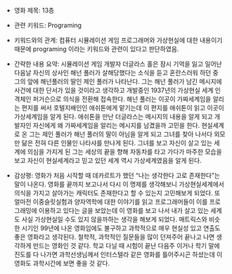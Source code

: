 - 영화 제목: 13층

- 관련 키워드: Programing 

- 키워드와의 관계: 컴퓨터 시뮬레이션 게임 프로그래머와 가상현실에 대한 내용이기 때문에 programing 이라는 키워드와 관련이 있다고 판단하였음.

- 간략한 내용 요약: 시뮬레이션 게임 개발자 더글라스 홀은 잠시 기억을 잃고 일어난 다음날 자신의 상사인 해넌 풀러가 살해당했다는 소식을 듣고 혼란스러워 하던 중 그의 앞에 해넌풀러의 딸인 제인 풀러가 나타난다. 그는 해넌 풀러가 남긴 메시지에 사건에 대한 단서가 있을 것이라고 생각하고 개발중인 1937년의 가상현실 세계 인격체인 퍼거슨으로 의식을 전환해 접속한다. 해넌 풀러는 이곳이 가짜세계임을 알리는 편지를 써서 호텔지배인인 애쉬톤에게 맡기는데 이 편지를 애쉬톤이 읽고 이곳이 가상세계임을 알게 된다. 애쉬톤을 만난 더글라스는 메시지의 내용을 알게 되고 개발자인 자신에게 왜 가짜세계임을 알리는 메시지를 남겼을까 고민을 한다. 현실세계로 온 그는 제인 풀러가 해넌 풀러의 딸이 아님을 알게 되고 그녀를 찾아 나서다 외모만 닮은 전혀 다른 인물인 나타샤를 만나게 된다. 그녀를 보고 자신이 살고 있는 세계에 의심을 가지게 된 그는 세상의 끝을 향해 자동차를 타고 가다가 마주한 모습을 보고 자신이 현실세계라고 믿고 있던 세계 역시 가상세계였음을 알게 된다. 

- 감상평: 영화가 처음 시작할 때 데카르트가 했던 “나는 생각한다 고로 존재한다”는 말이 나온다. 영화를 끝까지 보고나서 다시 이 명제를 생각해보니 가상현실세계에서 의식을 가지고 살아가는 캐릭터도 존재한다고 할 수 있는지 고민해보게 되었다. 또 얼마전 이중슬릿실험과 양자역학에 대한 이야기를 읽고 프로그래머들이 이를 프로그래밍에 이용하고 있다는 글을 보았는데 이 영화를 보고 나서 내가 살고 있는 세계도 사실 가상현실일 수도 있지 않을까하는 생각을 해보게 되었다. 매트릭스와 비슷한 시기인 99년에 나온 영화임에도 불구하고 과학적으로 매우 현실성 있고 연출도 좋은 영화라고 생각된다. 철학적, 과학적인 질문들을 많이 던져주어 끝나고 나면 생각하게 만드는 영화인 것 같다. 학교 다닐 때 시험이 끝난 다음주 이거나 학기 말에 진도를 다 나가면 과학선생님께서 인터스텔라 같은 영화를 틀어주시곤 하셨는데 이 영화도 과학시간에 보면 좋을 것 같다. 
